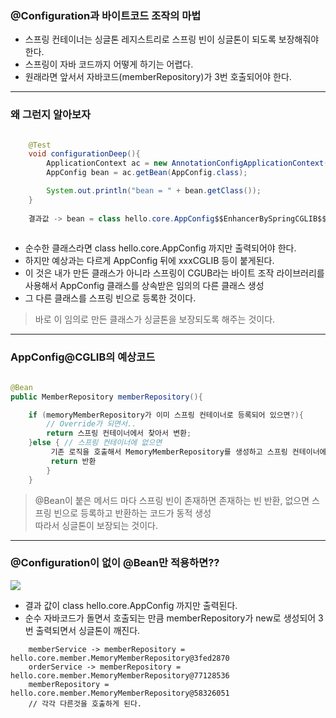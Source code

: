 ### @Configuration과 바이트코드 조작의 마법
* 스프링 컨테이너는 싱글톤 레지스트리로 스프링 빈이 싱글톤이 되도록 보장해줘야 한다.
* 스프링이 자바 코드까지 어떻게 하기는 어렵다.
* 원래라면 앞서서 자바코드(memberRepository)가 3번 호출되어야 한다.

----

### 왜 그런지 알아보자
``` java

    @Test
    void configurationDeep(){
        ApplicationContext ac = new AnnotationConfigApplicationContext(AppConfig.class);
        AppConfig bean = ac.getBean(AppConfig.class);

        System.out.println("bean = " + bean.getClass());
    }
    
    결과값 -> bean = class hello.core.AppConfig$$EnhancerBySpringCGLIB$$75f7dade
    
```
* 순수한 클래스라면 class hello.core.AppConfig 까지만 출력되어야 한다.
* 하지만 예상과는 다르게 AppConfig 뒤에 xxxCGLIB 등이 붙게된다.
* 이 것은 내가 만든 클래스가 아니라 스프링이 CGUB라는 바이트 조작 라이브러리를 사용해서 AppConfig 클래스를 상속받은 임의의 다른 클래스 생성
* 그 다른 클래스를 스프링 빈으로 등록한 것이다.

> 바로 이 임의로 만든 클래스가 싱글톤을 보장되도록 해주는 것이다.

----
### AppConfig@CGLIB의 예상코드

``` java

@Bean
public MemberRepository memberRepository(){

    if (memoryMemberRepository가 이미 스프링 컨테이너로 등록되어 있으면?){
        // Override가 되면서..
        return 스프링 컨테이너에서 찾아서 변환;
    }else { // 스프링 컨테이너에 없으면
         기존 로직을 호출해서 MemoryMemberRepository를 생성하고 스프링 컨테이너에 등록
         return 반환
        }
    } 

```

> @Bean이 붙은 메서드 마다 스프링 빈이 존재하면 존재하는 빈 반환, 없으면 스프링 빈으로 등록하고 반환하는 코드가 동적 생성 <br>
> 따라서 싱글톤이 보장되는 것이다.

----

### @Configuration이 없이 @Bean만 적용하면??
<img src= https://user-images.githubusercontent.com/32288986/128887518-695463a1-a0c0-4d50-99ad-c2e40b3a3080.png>

* 결과 값이 class hello.core.AppConfig 까지만 출력된다.
* 순수 자바코드가 돌면서 호출되는 만큼 memberRepository가 new로 생성되어 3번 출력되면서 싱글톤이 깨진다.

``` 
    memberService -> memberRepository = hello.core.member.MemoryMemberRepository@3fed2870
    orderService -> memberRepository = hello.core.member.MemoryMemberRepository@77128536
    memberRepository = hello.core.member.MemoryMemberRepository@58326051
    // 각각 다른것을 호출하게 된다.
```





